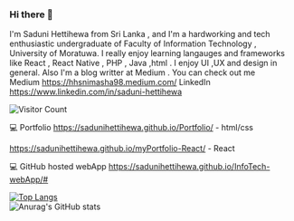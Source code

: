 ### Hi there 👋

I'm Saduni Hettihewa from Sri Lanka , and I'm a hardworking and tech  enthusiastic undergraduate of Faculty of Information Technology , University of Moratuwa. I really enjoy learning langauges and frameworks like React , React Native , PHP , Java ,html . I enjoy UI ,UX and design in general. Also I'm  a blog writter at Medium . You can check out me  
Medium
https://hhsnimasha98.medium.com/
LinkedIn
https://www.linkedin.com/in/saduni-hettihewa


![Visitor Count](https://profile-counter.glitch.me/{saduniHettihewa}/count.svg)

 
💻 Portfolio
https://sadunihettihewa.github.io/Portfolio/  - html/css

https://sadunihettihewa.github.io/myPortfolio-React/ - React 

💻  GitHub hosted webApp
https://sadunihettihewa.github.io/InfoTech-webApp/#

[![Top Langs](https://github-readme-stats.vercel.app/api/top-langs/?username=saduniHettihewa)](https://github.com/anuraghazra/github-readme-stats)  
![Anurag's GitHub stats](https://github-readme-stats.vercel.app/api?username=saduniHettihewa&theme=radical&show_icons=true)






